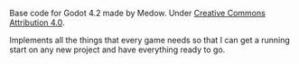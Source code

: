 Base code for Godot 4.2 made by Medow. Under [Creative Commons Attribution 4.0](https://creativecommons.org/licenses/by/4.0/).

Implements all the things that every game needs so that I can get a running start on any new project and have everything ready to go.
